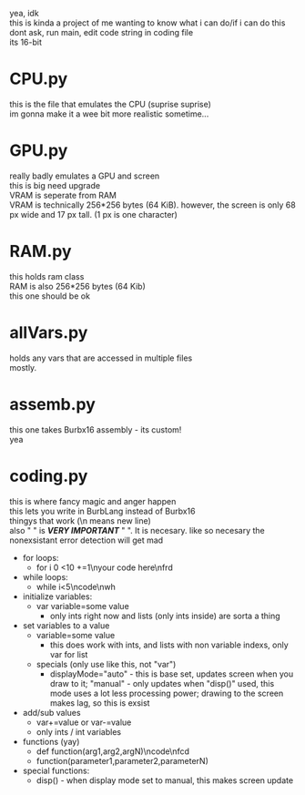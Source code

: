 yea, idk  
this is kinda a project of me wanting to know what i can do/if i can do this  
dont ask, run main, edit code string in coding file  
its 16-bit  
# CPU.py  
this is the file that emulates the CPU (suprise suprise)  
im gonna make it a wee bit more realistic sometime...  
# GPU.py  
really badly emulates a GPU and screen  
this is big need upgrade  
VRAM is seperate from RAM  
VRAM is technically 256*256 bytes (64 KiB). however, the screen is only 68 px wide and 17 px tall. (1 px is one character)  
# RAM.py
this holds ram class  
RAM is also 256*256 bytes (64 Kib)  
this one should be ok  
# allVars.py  
holds any vars that are accessed in multiple files  
mostly.  
# assemb.py  
this one takes Burbx16 assembly - its custom!  
yea  
# coding.py  
this is where fancy magic and anger happen  
this lets you write in BurbLang instead of Burbx16  
thingys that work (\n means new line)  
also " " is ***VERY IMPORTANT*** " ". It is necesary. like so necesary the nonexsistant error detection will get mad  
- for loops:
    - for i 0 <10 +=1\nyour code here\nfrd
- while loops:
  - while i<5\ncode\nwh
- initialize variables:
  - var variable=some value
    - only ints right now and lists (only ints inside) are sorta a thing
- set variables to a value
  - variable=some value
    - this does work with ints, and lists with non variable indexs, only var for list
  - specials (only use like this, not "var")
    - displayMode="auto" - this is base set, updates screen when you draw to it; "manual" - only updates when "disp()" used, this mode uses a lot less processing power; drawing to the screen makes lag, so this is exsist
- add/sub values
   - var+=value or var-=value
   - only ints / int variables
- functions (yay)
   - def function(arg1,arg2,argN)\ncode\nfcd
   - function(parameter1,parameter2,parameterN)
 - special functions:
    -  disp() - when display mode set to manual, this makes screen update
